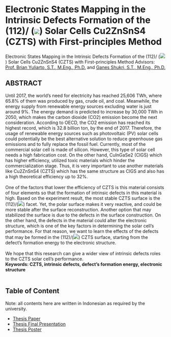 # Electronic States Mapping in the Intrinsic Defects Formation of the (112)/ (<img src="https://render.githubusercontent.com/render/math?math=\overline{112}">) Solar Cells Cu2ZnSnS4 (CZTS) with First-principles Method
Electronic States Mapping in the Intrinsic Defects Formation of the (112)/ (<img src="https://render.githubusercontent.com/render/math?math=\overline{112}">) Solar Cells Cu2ZnSnS4 (CZTS) with First-principles Method
Advisors: [Prof. Brian Yuliarto, S.T., M.Eng., Ph.D.](https://scholar.google.co.id/citations?hl=id&user=lKZw5g4AAAAJ) and [Ganes Shukri, S.T., M.Eng., Ph.D.](https://scholar.google.co.id/citations?hl=id&user=78wnlDkAAAAJ)

## ABSTRACT
Until 2017, the world’s need for electricity has reached 25,606 TWh, where 65.8% of them was produced by gas, crude oil, and coal. Meanwhile, the energy supply from renewable energy sources excluding water is just around 9%. The energy demand is predicted to increase by 30,000 TWh in 2050, which makes the carbon dioxide (CO2) emission become the next consideration. According to OECD, the CO2 emission has reached its highest record, which is 32.8 billion ton, by the end of 2017. Therefore, the usage of renewable energy sources such as photovoltaic (PV) solar cells could potentially be the best alternative solution to reduce greenhouse gas emissions and to fully replace the fossil fuel. Currently, most of the commercial solar cell is made of silicon. However, this type of solar cell needs a high fabrication cost. On the other hand, CuInGaSe2 (CIGS) which has higher efficiency, utilized toxic materials which hinder the commercialization stage. Thus, it is very important to use another materials like Cu2ZnSnS4 (CZTS) which has the same structure as CIGS and also has a high theoretical efficiency up to 32%. <br>
<br>
One of the factors that lower the efficiency of CZTS is this material consists of four elements so that the formation of intrinsic defects in this material is high. Based on the experiment result, the most stable CZTS surface is the (112)/(<img src="https://render.githubusercontent.com/render/math?math=\overline{112}">) facet. Yet, the polar surface makes it very reactive, and could be more stable after the surface reconstruction. Another option that may stabilized the surface is due to the defects in the surface construction. On the other hand, the defects in the material could alter the electronic structure, which is one of the key factors in determining the solar cell’s performance. For that reason, we want to learn the effects of the defects that may be formed in the (112)/(<img src="https://render.githubusercontent.com/render/math?math=\overline{112}">) CZTS surface, starting from the defect’s formation energy to the electronic structure.<br>
<br>
We hope that this research can give a wider view of intrinsic defects roles to the CZTS solar cell’s performance.<br>
**Keywords: CZTS, intrinsic defects, defect’s formation energy, electronic structure**
<br>
<br>
## Table of Content 
Note: all contents here are written in Indonesian as required by the university.
- [Thesis Paper]()
- [Thesis Final Presentation]()
- [Thesis Poster]()
